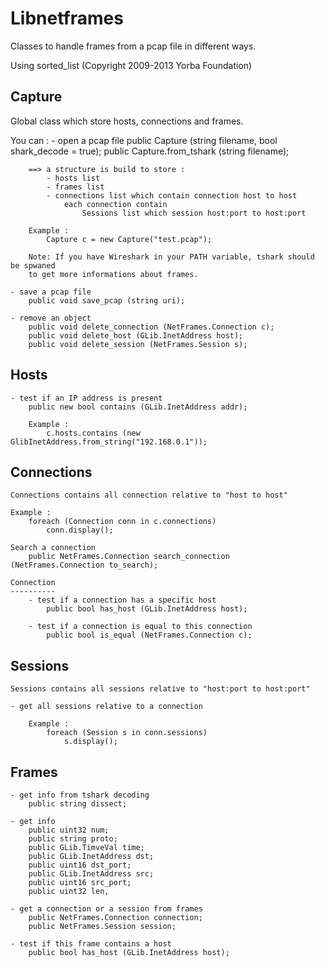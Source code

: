 Libnetframes
============

Classes to handle frames from a pcap file in different ways.

Using sorted_list (Copyright 2009-2013 Yorba Foundation)

Capture
-------
Global class which store hosts, connections and frames.

You can :
	- open a pcap file
		public Capture (string filename, bool shark_decode = true);
		public Capture.from_tshark (string filename);

		==> a structure is build to store :
			- hosts list
			- frames list
			- connections list which contain connection host to host
				each connection contain
					Sessions list which session host:port to host:port

		Example : 			
			Capture c = new Capture("test.pcap");

		Note: If you have Wireshark in your PATH variable, tshark should be spwaned 
		to get more informations about frames.

	- save a pcap file
		public void save_pcap (string uri);

	- remove an object
		public void delete_connection (NetFrames.Connection c);
		public void delete_host (GLib.InetAddress host);
		public void delete_session (NetFrames.Session s);


Hosts
-----
	- test if an IP address is present
		public new bool contains (GLib.InetAddress addr);

		Example : 
			c.hosts.contains (new GlibInetAddress.from_string("192.168.0.1"));

Connections
-----------
	Connections contains all connection relative to "host to host"

	Example :
		foreach (Connection conn in c.connections)
			conn.display();

	Search a connection
		public NetFrames.Connection search_connection (NetFrames.Connection to_search);

	Connection
	----------
		- test if a connection has a specific host
			public bool has_host (GLib.InetAddress host);

		- test if a connection is equal to this connection
			public bool is_equal (NetFrames.Connection c);

Sessions
--------
	Sessions contains all sessions relative to "host:port to host:port"

	- get all sessions relative to a connection

		Example :
			foreach (Session s in conn.sessions)
				s.display();

Frames
------

	- get info from tshark decoding
		public string dissect;

	- get info 
		public uint32 num;
		public string proto;
		public GLib.TimveVal time;
		public GLib.InetAddress dst;
		public uint16 dst_port;
		public GLib.InetAddress src;
		public uint16 src_port;
		public uint32 len,

	- get a connection or a session from frames
		public NetFrames.Connection connection;
		public NetFrames.Session session;

	- test if this frame contains a host
		public bool has_host (GLib.InetAddress host);


